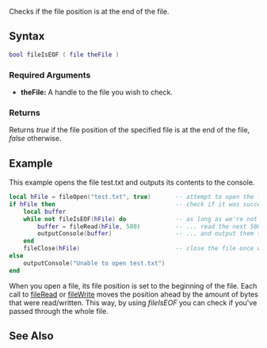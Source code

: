 Checks if the file position is at the end of the file.

Syntax
------

``` lua
bool fileIsEOF ( file theFile )
```

### Required Arguments

-   **theFile:** A handle to the file you wish to check.

### Returns

Returns *true* if the file position of the specified file is at the end of the file, *false* otherwise.

Example
-------

This example opens the file test.txt and outputs its contents to the console.

``` lua
local hFile = fileOpen("test.txt", true)       -- attempt to open the file (read only)
if hFile then                                  -- check if it was successfully opened
    local buffer
    while not fileIsEOF(hFile) do              -- as long as we're not at the end of the file...
        buffer = fileRead(hFile, 500)          -- ... read the next 500 bytes...
        outputConsole(buffer)                  -- ... and output them to the console
    end
    fileClose(hFile)                           -- close the file once we're done with it
else
    outputConsole("Unable to open test.txt")
end
```

When you open a file, its file position is set to the beginning of the file. Each call to [fileRead](/docs/fileRead.md "wikilink") or [fileWrite](/fileWrite.md "wikilink") moves the position ahead by the amount of bytes that were read/written. This way, by using *fileIsEOF* you can check if you've passed through the whole file.

See Also
--------
